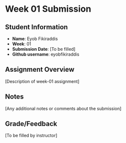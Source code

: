 # Week 01 Submission

## Student Information

- **Name**: Eyob Fikiraddis
- **Week**: 01
- **Submission Date**: [To be filled]
- **Github username**: eyobfikiraddis

## Assignment Overview

[Description of week-01 assignment]


## Notes

[Any additional notes or comments about the submission]

## Grade/Feedback

[To be filled by instructor]